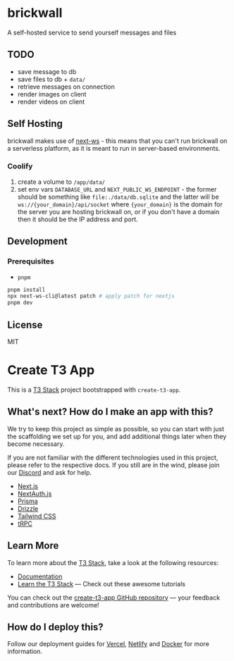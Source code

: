 # brickwall
A self-hosted service to send yourself messages and files
## TODO
- save message to db
- save files to db + `data/`
- retrieve messages on connection
- render images on client
- render videos on client
## Self Hosting
brickwall makes use of [next-ws](https://github.com/apteryxxyz/next-ws) - this means that you can't run brickwall on a serverless platform, as it is meant to run in server-based environments.
### Coolify
1. create a volume to `/app/data/`
2. set env vars `DATABASE_URL` and `NEXT_PUBLIC_WS_ENDPOINT` - the former should be something like `file:./data/db.sqlite` and the latter will be
`ws://{your_domain}/api/socket` where `{your_domain}` is the domain for the server you are hosting brickwall on, or if you don't have a domain then
it should be the IP address and port.
## Development
### Prerequisites
- `pnpm`
```bash
pnpm install
npx next-ws-cli@latest patch # apply patch for nextjs
pnpm dev
```
## License
MIT
# Create T3 App

This is a [T3 Stack](https://create.t3.gg/) project bootstrapped with `create-t3-app`.

## What's next? How do I make an app with this?

We try to keep this project as simple as possible, so you can start with just the scaffolding we set up for you, and add additional things later when they become necessary.

If you are not familiar with the different technologies used in this project, please refer to the respective docs. If you still are in the wind, please join our [Discord](https://t3.gg/discord) and ask for help.

- [Next.js](https://nextjs.org)
- [NextAuth.js](https://next-auth.js.org)
- [Prisma](https://prisma.io)
- [Drizzle](https://orm.drizzle.team)
- [Tailwind CSS](https://tailwindcss.com)
- [tRPC](https://trpc.io)

## Learn More

To learn more about the [T3 Stack](https://create.t3.gg/), take a look at the following resources:

- [Documentation](https://create.t3.gg/)
- [Learn the T3 Stack](https://create.t3.gg/en/faq#what-learning-resources-are-currently-available) — Check out these awesome tutorials

You can check out the [create-t3-app GitHub repository](https://github.com/t3-oss/create-t3-app) — your feedback and contributions are welcome!

## How do I deploy this?

Follow our deployment guides for [Vercel](https://create.t3.gg/en/deployment/vercel), [Netlify](https://create.t3.gg/en/deployment/netlify) and [Docker](https://create.t3.gg/en/deployment/docker) for more information.
